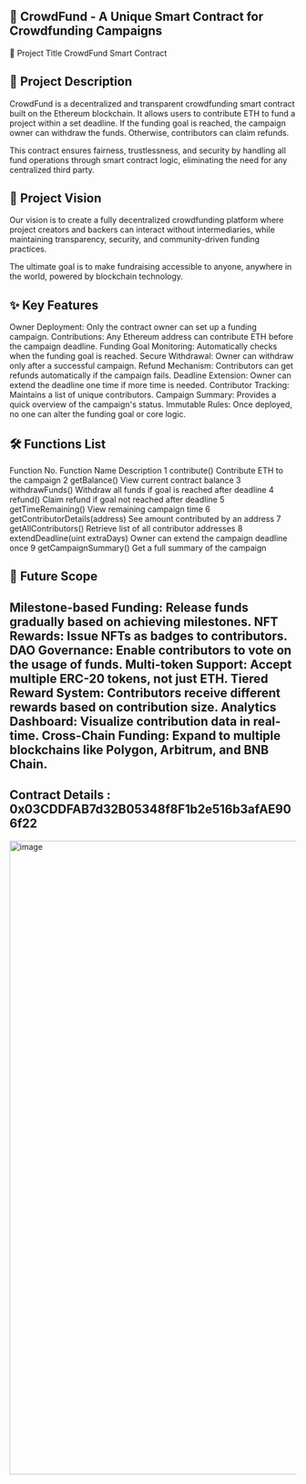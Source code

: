 ## 📢 CrowdFund - A Unique Smart Contract for Crowdfunding Campaigns
📝 Project Title
CrowdFund Smart Contract

## 📖 Project Description
CrowdFund is a decentralized and transparent crowdfunding smart contract built on the Ethereum blockchain. It allows users to contribute ETH to fund a project within a set deadline. If the funding goal is reached, the campaign owner can withdraw the funds. Otherwise, contributors can claim refunds.

This contract ensures fairness, trustlessness, and security by handling all fund operations through smart contract logic, eliminating the need for any centralized third party.

## 🌟 Project Vision
Our vision is to create a fully decentralized crowdfunding platform where project creators and backers can interact without intermediaries, while maintaining transparency, security, and community-driven funding practices.

The ultimate goal is to make fundraising accessible to anyone, anywhere in the world, powered by blockchain technology.

## ✨ Key Features
Owner Deployment: Only the contract owner can set up a funding campaign.
Contributions: Any Ethereum address can contribute ETH before the campaign deadline.
Funding Goal Monitoring: Automatically checks when the funding goal is reached.
Secure Withdrawal: Owner can withdraw only after a successful campaign.
Refund Mechanism: Contributors can get refunds automatically if the campaign fails.
Deadline Extension: Owner can extend the deadline one time if more time is needed.
Contributor Tracking: Maintains a list of unique contributors.
Campaign Summary: Provides a quick overview of the campaign's status.
Immutable Rules: Once deployed, no one can alter the funding goal or core logic.

## 🛠️ Functions List

Function No.	Function Name	Description
1	contribute()	Contribute ETH to the campaign
2	getBalance()	View current contract balance
3	withdrawFunds()	Withdraw all funds if goal is reached after deadline
4	refund()	Claim refund if goal not reached after deadline
5	getTimeRemaining()	View remaining campaign time
6	getContributorDetails(address)	See amount contributed by an address
7	getAllContributors()	Retrieve list of all contributor addresses
8	extendDeadline(uint extraDays)	Owner can extend the campaign deadline once
9	getCampaignSummary()	Get a full summary of the campaign

## 🔮 Future Scope
Milestone-based Funding: Release funds gradually based on achieving milestones.
NFT Rewards: Issue NFTs as badges to contributors.
DAO Governance: Enable contributors to vote on the usage of funds.
Multi-token Support: Accept multiple ERC-20 tokens, not just ETH.
Tiered Reward System: Contributors receive different rewards based on contribution size.
Analytics Dashboard: Visualize contribution data in real-time.
Cross-Chain Funding: Expand to multiple blockchains like Polygon, Arbitrum, and BNB Chain.
--


## Contract Details : 0x03CDDFAB7d32B05348f8F1b2e516b3afAE906f22
<img width="1113" alt="image" src="https://github.com/user-attachments/assets/618f20ca-b7f7-42a7-bf25-297a458b8031" />



